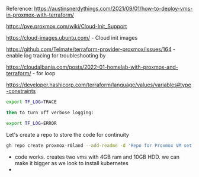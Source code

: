 Reference: https://austinsnerdythings.com/2021/09/01/how-to-deploy-vms-in-proxmox-with-terraform/

https://pve.proxmox.com/wiki/Cloud-Init_Support

https://cloud-images.ubuntu.com/ - Cloud init images

https://github.com/Telmate/terraform-provider-proxmox/issues/164 - enable log tracing for troubleshooting by 

https://cloudalbania.com/posts/2022-01-homelab-with-proxmox-and-terraform/ - for loop

https://developer.hashicorp.com/terraform/language/values/variables#type-constraints

```bash
export TF_LOG=TRACE

then to turn off verbose logging:

export TF_LOG=ERROR
```

Let's create a repo to store the code for continuity

```bash
gh repo create proxmox-r0land --add-readme -d 'Repo for Proxmox VM set up using Ansible' --private --clone
```

- code works. creates two vms with 4GB ram and 10GB HDD. we can make it bigger as we look to install kubernetes
- 